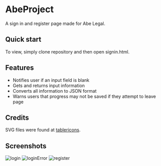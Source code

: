 # AbeProject
A sign in and register page made for Abe Legal.

## Quick start
To view, simply clone repository and then open signin.html. 


## Features
* Notifies user if an input field is blank
* Gets and returns input information
* Converts all information to JSON format
* Warns users that progress may not be saved if they attempt to leave page

## Credits 
SVG files were found at [tablericons](https://tablericons.com/).

## Screenshots 
![login](https://i.imgur.com/FqNsxzd.png)
![loginError](https://i.imgur.com/c837aum.png)
![register](https://i.imgur.com/NOLjbfH.png)
